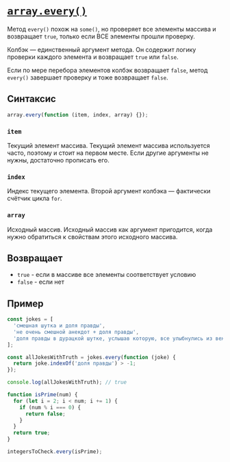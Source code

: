 # [`array.every()`](../index.md)

Метод `every()` похож на `some()`, но проверяет все элементы массива и возвращает `true`, только если ВСЕ элементы прошли проверку.

Колбэк — единственный аргумент метода. Он содержит логику проверки каждого элемента и возвращает `true` или `false`.

Если по мере перебора элементов колбэк возвращает `false`, метод `every()` завершает проверку и тоже возвращает `false`.

## Синтаксис

```js
array.every(function (item, index, array) {});
```

### `item`

Текущий элемент массива. Текущий элемент массива используется часто, поэтому и стоит на первом месте. Если другие аргументы не нужны, достаточно прописать его.

### `index`

Индекс текущего элемента. Второй аргумент колбэка — фактически счётчик цикла `for`.

### `array`

Исходный массив. Исходный массив как аргумент пригодится, когда нужно обратиться к свойствам этого исходного массива.

## Возвращает

- `true` - если в массиве все элементы соответствует условию
- `false` - если нет

## Пример

```js
const jokes = [
  'смешная шутка и доля правды',
  'не очень смешной анекдот + доля правды',
  'доля правды в дурацкой шутке, услышав которую, все улыбнулись из вежливости',
];

const allJokesWithTruth = jokes.every(function (joke) {
  return joke.indexOf('доля правды') > -1;
});

console.log(allJokesWithTruth); // true
```

```js
function isPrime(num) {
  for (let i = 2; i < num; i += 1) {
    if (num % i === 0) {
      return false;
    }
  }
  return true;
}

integersToCheck.every(isPrime);
```
